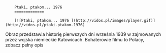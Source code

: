 
        Ptaki, ptakom... 1976 
        =============
        
        [![Ptaki, ptakom... 1976 ](http://vidos.pl/images/player.gif)](http://vidos.pl/ptaki-ptakom-1976)
        
        
 Obraz przedstawia historię pierwszych dni września 1939 w zajmowanych przez wojska niemieckie Katowicach. Bohaterowie filmu to Polacy, zobacz pełny opis
    